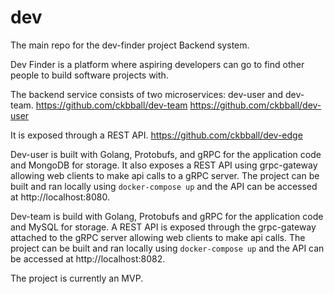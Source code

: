 # dev
The main repo for the dev-finder project Backend system.

Dev Finder is a platform where aspiring developers can go to find other people to build software projects with.

The backend service consists of two microservices: dev-user and dev-team.
https://github.com/ckbball/dev-team
https://github.com/ckbball/dev-user

It is exposed through a REST API.
https://github.com/ckbball/dev-edge

Dev-user is built with Golang, Protobufs, and gRPC for the application code and MongoDB for storage. It also exposes a REST API using grpc-gateway allowing web clients to make api calls to a gRPC server. The project can be built and ran locally using `docker-compose up` and the API can be accessed at http://localhost:8080.

Dev-team is build with Golang, Protobufs and gRPC for the application code and MySQL for storage. A REST API is exposed through the grpc-gateway attached to the gRPC server allowing web clients to make api calls. The project can be built and ran locally using `docker-compose up` and the API can be accessed at http://localhost:8082.

The project is currently an MVP.

